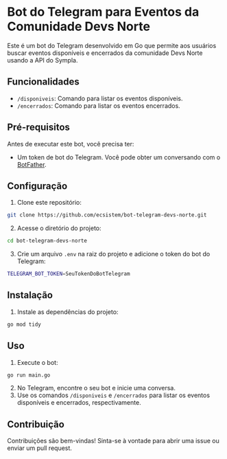 # Bot do Telegram para Eventos da Comunidade Devs Norte

Este é um bot do Telegram desenvolvido em Go que permite aos usuários buscar eventos disponíveis e encerrados da comunidade Devs Norte usando a API do Sympla.

## Funcionalidades

- `/disponiveis`: Comando para listar os eventos disponíveis.
- `/encerrados`: Comando para listar os eventos encerrados.

## Pré-requisitos

Antes de executar este bot, você precisa ter:
- Um token de bot do Telegram. Você pode obter um conversando com o [BotFather](https://t.me/BotFather).

## Configuração

1. Clone este repositório:

```bash
git clone https://github.com/ecsistem/bot-telegram-devs-norte.git
```
2. Acesse o diretório do projeto:
```bash
cd bot-telegram-devs-norte
```
3. Crie um arquivo `.env` na raiz do projeto e adicione o token do bot do Telegram:
```bash
TELEGRAM_BOT_TOKEN=SeuTokenDoBotTelegram
```

## Instalação

1. Instale as dependências do projeto:
```bash
go mod tidy
```

## Uso

1. Execute o bot:
```bash
go run main.go
```

2. No Telegram, encontre o seu bot e inicie uma conversa.
3. Use os comandos `/disponiveis` e `/encerrados` para listar os eventos disponíveis e encerrados, respectivamente.

## Contribuição

Contribuições são bem-vindas! Sinta-se à vontade para abrir uma issue ou enviar um pull request.